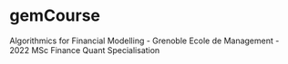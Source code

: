 # gemCourse
Algorithmics for Financial Modelling - Grenoble Ecole de Management - 2022 MSc Finance Quant Specialisation
